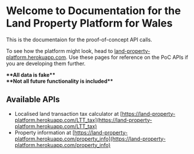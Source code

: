 # Welcome to Documentation for the Land Property Platform for Wales

This is the documentaion for the proof-of-concept API calls.

To see how the platform might look, head to 
[land-property-platform.herokuapp.com](https://land-property-platform.herokuapp.com).
Use these pages for reference on the PoC APIs if you are developing them 
further.

__\*\*All data is fake\*\*__<br>
__\*\*Not all future functionality is included\*\*__

## Available APIs

* Localised land transaction tax calculator at 
[https://land-property-platform.herokuapp.com/LTT_tax](https://land-property-platform.herokuapp.com/LTT_tax)
* Property information at 
[https://land-property-platform.herokuapp.com/property_info](https://land-property-platform.herokuapp.com/property_info)

